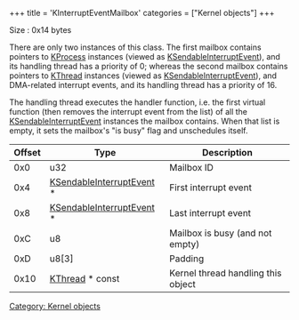 +++
title = 'KInterruptEventMailbox'
categories = ["Kernel objects"]
+++

Size : 0x14 bytes

There are only two instances of this class. The first mailbox contains
pointers to [KProcess](KProcess "wikilink") instances (viewed as
[KSendableInterruptEvent](KSendableInterruptEvent "wikilink")), and its
handling thread has a priority of 0; whereas the second mailbox contains
pointers to [KThread](KThread "wikilink") instances (viewed as
[KSendableInterruptEvent](KSendableInterruptEvent "wikilink")), and
DMA-related interrupt events, and its handling thread has a priority of
16.

The handling thread executes the handler function, i.e. the first
virtual function (then removes the interrupt event from the list) of all
the [KSendableInterruptEvent](KSendableInterruptEvent "wikilink")
instances the mailbox contains. When that list is empty, it sets the
mailbox's "is busy" flag and unschedules itself.

| Offset | Type                                                             | Description                        |
|--------|------------------------------------------------------------------|------------------------------------|
| 0x0    | u32                                                              | Mailbox ID                         |
| 0x4    | [KSendableInterruptEvent](KSendableInterruptEvent "wikilink") \* | First interrupt event              |
| 0x8    | [KSendableInterruptEvent](KSendableInterruptEvent "wikilink") \* | Last interrupt event               |
| 0xC    | u8                                                               | Mailbox is busy (and not empty)    |
| 0xD    | u8\[3\]                                                          | Padding                            |
| 0x10   | [KThread](KThread "wikilink") \* const                           | Kernel thread handling this object |

[Category: Kernel objects](Category:_Kernel_objects "wikilink")
